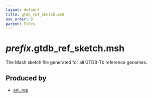 ```yaml
---
layout: default
title: gtdb_ref_sketch.msh
nav_order: 9
parent: Files
---
```


# *prefix*.gtdb_ref_sketch.msh

The Mash sketch file generated for all GTDB-Tk reference genomes.

## Produced by
* [ani_rep](../commands/ani_rep.html)
